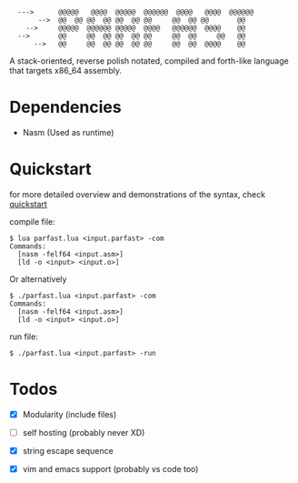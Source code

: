 ```
  --->      @@@@@   @@@@  @@@@@  @@@@@@  @@@@   @@@@  @@@@@@ 
       -->  @@  @@ @@  @@ @@  @@ @@     @@  @@ @@       @@   
    -->     @@@@@  @@@@@@ @@@@@  @@@@   @@@@@@  @@@@    @@   
  -->       @@     @@  @@ @@  @@ @@     @@  @@     @@   @@   
      -->   @@     @@  @@ @@  @@ @@     @@  @@  @@@@    @@   
```
A stack-oriented, reverse polish notated, compiled and forth-like language that targets x86_64 assembly.

# Dependencies

- Nasm (Used as runtime)

# Quickstart

for more detailed overview and demonstrations of the syntax, check [quickstart](Quickstart.md)

compile file:

```console
$ lua parfast.lua <input.parfast> -com
Commands:
  [nasm -felf64 <input.asm>]
  [ld -o <input> <input.o>]
```
Or alternatively
```console
$ ./parfast.lua <input.parfast> -com
Commands:
  [nasm -felf64 <input.asm>]
  [ld -o <input> <input.o>]
```

run file:

```console
$ ./parfast.lua <input.parfast> -run
```

# Todos

- [X] Modularity (include files)

- [ ] self hosting (probably never XD)

- [X] string escape sequence

- [X] vim and emacs support (probably vs code too)